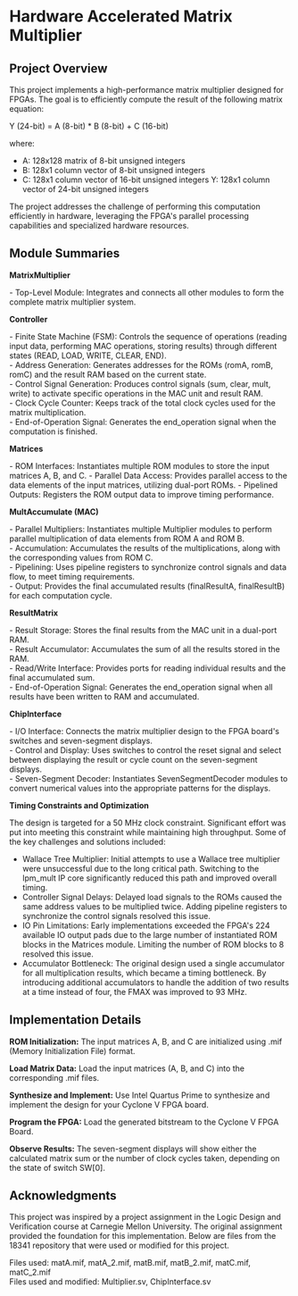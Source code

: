 # Hardware Accelerated Matrix Multiplier
## Project Overview

This project implements a high-performance matrix multiplier designed for FPGAs. The goal is to efficiently compute the result of the following matrix equation:

Y (24-bit) = A (8-bit) * B (8-bit) + C (16-bit)

where:

- A: 128x128 matrix of 8-bit unsigned integers
- B: 128x1 column vector of 8-bit unsigned integers
- C: 128x1 column vector of 16-bit unsigned integers
    Y: 128x1 column vector of 24-bit unsigned integers

The project addresses the challenge of performing this computation efficiently in hardware, leveraging the FPGA's parallel processing capabilities and specialized hardware resources.

## Module Summaries
**MatrixMultiplier**

&#45; Top-Level Module: Integrates and connects all other modules to form the complete matrix multiplier system.

**Controller**

&#45; Finite State Machine (FSM): Controls the sequence of operations (reading input data, performing MAC operations, storing results) through different states (READ, LOAD, WRITE, CLEAR, END).                                                
&#45; Address Generation: Generates addresses for the ROMs (romA, romB, romC) and the result RAM based on the current state.                
&#45; Control Signal Generation: Produces control signals (sum, clear, mult, write) to activate specific operations in the MAC unit and result RAM.            
&#45; Clock Cycle Counter: Keeps track of the total clock cycles used for the matrix multiplication.            
&#45; End-of-Operation Signal: Generates the end_operation signal when the computation is finished.            

**Matrices**

&#45; ROM Interfaces: Instantiates multiple ROM modules to store the input matrices A, B, and C.
&#45; Parallel Data Access: Provides parallel access to the data elements of the input matrices, utilizing dual-port ROMs.
&#45; Pipelined Outputs: Registers the ROM output data to improve timing performance.

**MultAccumulate (MAC)**

&#45; Parallel Multipliers: Instantiates multiple Multiplier modules to perform parallel multiplication of data elements from ROM A and ROM B.        
&#45; Accumulation: Accumulates the results of the multiplications, along with the corresponding values from ROM C.                
&#45; Pipelining: Uses pipeline registers to synchronize control signals and data flow, to meet timing requirements.                
&#45; Output: Provides the final accumulated results (finalResultA, finalResultB) for each computation cycle.

**ResultMatrix**

&#45; Result Storage: Stores the final results from the MAC unit in a dual-port RAM.                        
&#45; Result Accumulator: Accumulates the sum of all the results stored in the RAM.                                    
&#45; Read/Write Interface: Provides ports for reading individual results and the final accumulated sum.                        
&#45; End-of-Operation Signal: Generates the end_operation signal when all results have been written to RAM and accumulated.

**ChipInterface**

&#45; I/O Interface: Connects the matrix multiplier design to the FPGA board's switches and seven-segment displays.                        
&#45; Control and Display: Uses switches to control the reset signal and select between displaying the result or cycle count on the seven-segment displays.            
&#45; Seven-Segment Decoder: Instantiates SevenSegmentDecoder modules to convert numerical values into the appropriate patterns for the displays.        

**Timing Constraints and Optimization**

The design is targeted for a 50 MHz clock constraint. Significant effort was put into meeting this constraint while maintaining high throughput.  Some of the key challenges and solutions included:

- Wallace Tree Multiplier: Initial attempts to use a Wallace tree multiplier were unsuccessful due to the long critical path. Switching to the lpm_mult IP core significantly reduced this path and improved overall timing. 
- Controller Signal Delays: Delayed load signals to the ROMs caused the same address values to be multiplied twice. Adding pipeline registers to synchronize the control signals resolved this issue.
- IO Pin Limitations: Early implementations exceeded the FPGA's 224 available IO output pads due to the large number of instantiated ROM blocks in the Matrices module. Limiting the number of ROM blocks to 8 resolved this issue.
- Accumulator Bottleneck: The original design used a single accumulator for all multiplication results, which became a timing bottleneck. By introducing additional accumulators to handle the addition of two results at a time instead of four, the FMAX was improved to 93 MHz.

## Implementation Details

**ROM Initialization:** The input matrices A, B, and C are initialized using .mif (Memory Initialization File) format.       

**Load Matrix Data:** Load the input matrices (A, B, and C) into the corresponding .mif files.              

**Synthesize and Implement:** Use Intel Quartus Prime to synthesize and implement the design for your Cyclone V FPGA board. 

**Program the FPGA:** Load the generated bitstream to the Cyclone V FPGA Board.               

**Observe Results:** The seven-segment displays will show either the calculated matrix sum or the number of clock cycles taken, depending on the state of switch SW[0].

## Acknowledgments

This project was inspired by a project assignment in the Logic Design and Verification course at Carnegie Mellon University.  The original assignment provided the foundation for this implementation.
Below are files from the 18341 repository that were used or modified for this project. 

Files used: matA.mif, matA_2.mif, matB.mif, matB_2.mif, matC.mif, matC_2.mif                                                    
Files used and modified: Multiplier.sv, ChipInterface.sv
